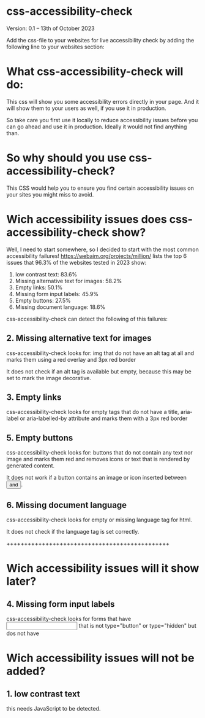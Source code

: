 # css-accessibility-check
Version: 0.1 – 13th of October 2023

Add the css-file to your websites for live accessibility check by adding the following line to your websites <head> section:

<link rel="stylesheet" href="https://raw.githubusercontent.com/absichtbar/css-accessibility-check/main/css-accessibility-check.css">

# What css-accessibility-check will do: 
This css will show you some accessibility errors directly in your page. And it will show them to your users as well, if you use it in production. 

So take care you first use it locally to reduce accessibility issues before you can go ahead and use it in production. Ideally it would not find anything than. 

# So why should you use css-accessibility-check?
This CSS would help you to ensure you find certain accessibility issues on your sites you might miss to avoid. 

# Wich accessibility issues does css-accessibility-check show?
Well, I need to start somewhere, so I decided to start with the most common accessibility failures! 
https://webaim.org/projects/million/ lists the top 6 issues that 96.3% of the  websites tested in 2023 show:
1. low contrast text: 83.6% 
2. Missing alternative text for images: 58.2%
3. Empty links: 50.1%
4. Missing form input labels: 45.9% 
5. Empty buttons: 27.5%
6. Missing document language: 18.6% 

css-accessibility-check can detect the following of this failures:

## 2. Missing alternative text for images
css-accessibility-check looks for:
img that do not have an alt tag at all and marks them using a red overlay and 3px red border

It does not check if an alt tag is available but empty, because this may be set to mark the image decorative. 

## 3. Empty links
css-accessibility-check looks for 
empty <a></a> tags that do not have a title, aria-label or aria-labelled-by attribute and marks them with a 3px red border

## 5. Empty buttons
css-accessibility-check looks for:
buttons that do not contain any text nor image and marks them red and removes icons or text that is rendered by generated content.

It does not work if a button contains an image or icon inserted between <button> and </button>. 


## 6. Missing document language
css-accessibility-check looks for 
empty or missing language tag for html. 

It does not check if the language tag is set correctly. 

++++++++++++++++++++++++++++++++++++++++++++++
# Wich accessibility issues will it show later?

## 4. Missing form input labels
css-accessibility-check looks for 
forms that have <input> that is not type="button" or type="hidden" but dos not have <label> 

# Wich accessibility issues will not be added?
## 1. low contrast text
this needs JavaScript to be detected. 